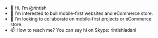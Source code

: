 - 👋 Hi, I’m @rintish
- 👀 I’m interested to buil mobile-first websites and eCommerce store.
- 💞️ I’m looking to collaborate on mobile-first projects or eCommerce store.
- 📫 How to reach me? You can say hi on Skype: rintishladani

<!---
rintish/rintish is a ✨ special ✨ repository because its `README.md` (this file) appears on your GitHub profile.
You can click the Preview link to take a look at your changes.
--->
